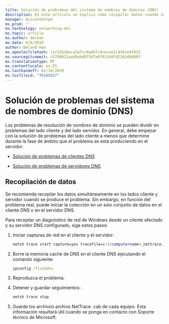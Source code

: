 ```yaml
---
title: Solución de problemas del sistema de nombres de dominio (DNS)
description: En este artículo se explica cómo recopilar datos cuando se producen problemas con DNS.
manager: dcscontentpm
ms.prod: ''
ms.technology: networking-dns
ms.topic: article
ms.author: delhan
ms.date: 8/8/2019
author: Deland-Han
ms.openlocfilehash: 11c52b3beca3afcc0a6bfc8cecee2143dce0f023
ms.sourcegitcommit: c5709021aa98abd075d7a8f912d4fd2263db8803
ms.translationtype: MT
ms.contentlocale: es-ES
ms.lasthandoff: 01/18/2020
ms.locfileid: "76265837"
---
```

# <a name="troubleshooting-domain-name-system-dns-issues"></a>Solución de problemas del sistema de nombres de dominio (DNS)
 
Los problemas de resolución de nombres de dominio se pueden dividir en problemas del lado cliente y del lado servidor. En general, debe empezar con la solución de problemas del lado cliente a menos que determine durante la fase de ámbito que el problema se está produciendo en el servidor.

- [Solución de problemas de clientes DNS](troubleshoot-dns-client.md)

- [Solución de problemas de servidores DNS](troubleshoot-dns-server.md)
 
## <a name="data-collection"></a>Recopilación de datos
 
Se recomienda recopilar los datos simultáneamente en los lados cliente y servidor cuando se produce el problema. Sin embargo, en función del problema real, puede iniciar la colección en un solo conjunto de datos en el cliente DNS o en el servidor DNS.
 
Para recopilar un diagnóstico de red de Windows desde un cliente afectado y su servidor DNS configurado, siga estos pasos:

1. Iniciar capturas de red en el cliente y el servidor:

   ```cmd
   netsh trace start capture=yes tracefile=c:\%computername%_nettrace.etl
   ```

2. Borre la memoria caché de DNS en el cliente DNS ejecutando el comando siguiente:

   ```cmd
   ipconfig /flushdns
   ```

3. Reproduzca el problema.

4. Detener y guardar seguimientos:

   ```cmd
   netsh trace stop
   ```

5. Guarde los archivos archivo NetTrace. cab de cada equipo. Esta información resultará útil cuando se ponga en contacto con Soporte técnico de Microsoft.
